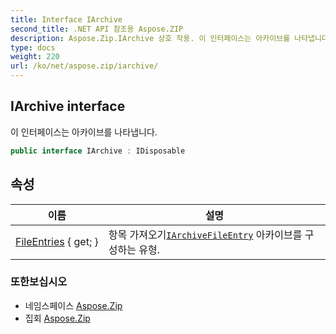 ```yaml
---
title: Interface IArchive
second_title: .NET API 참조용 Aspose.ZIP
description: Aspose.Zip.IArchive 상호 작용. 이 인터페이스는 아카이브를 나타냅니다.
type: docs
weight: 220
url: /ko/net/aspose.zip/iarchive/
---
```

## IArchive interface

이 인터페이스는 아카이브를 나타냅니다.

```csharp
public interface IArchive : IDisposable
```

## 속성

| 이름 | 설명 |
| --- | --- |
| [FileEntries](../../aspose.zip/iarchive/fileentries/) { get; } | 항목 가져오기[`IArchiveFileEntry`](../iarchivefileentry/) 아카이브를 구성하는 유형. |

### 또한보십시오

* 네임스페이스 [Aspose.Zip](../../aspose.zip/)
* 집회 [Aspose.Zip](../../)


